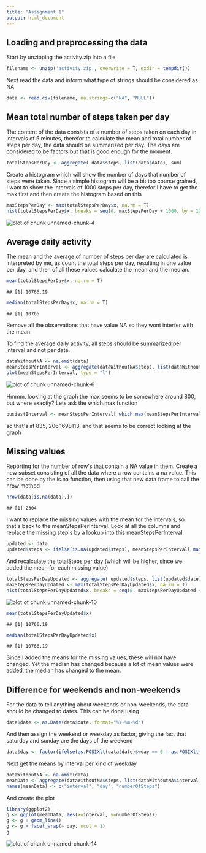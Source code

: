 ```yaml
---
title: "Assignment 1"
output: html_document
---
```


## Loading and preprocessing the data
Start by unzipping the activity.zip into a file


```r
filename <- unzip('activity.zip', overwrite = T, exdir = tempdir())
```

Next read the data and inform what type of strings should be considered as NA


```r
data <- read.csv(filename, na.strings=c("NA", "NULL"))
```

## Mean total number of steps taken per day
The content of the data consists of a number of steps taken on each day in intervals of 5 minutes, therefor to calculate the mean and total number of steps per day, the data should be summarized per day. The days are considered to be factors but that is good enough for the moment.


```r
totalStepsPerDay <- aggregate( data$steps, list(data$date), sum)
```

Create a histogram which will show the number of days that number of steps were taken. Since a simple histogram will be a bit too course grained, I want to show the intervals of 1000 steps per day, therefor I have to get the max first and then create the histogram based on this


```r
maxStepsPerDay <- max(totalStepsPerDay$x, na.rm = T)
hist(totalStepsPerDay$x, breaks = seq(0, maxStepsPerDay + 1000, by = 1000), main = 'Overview steps per day', xlab = ' Steps per day')
```

![plot of chunk unnamed-chunk-4](figure/unnamed-chunk-4-1.png) 

## Average daily activity
The mean and the average of number of steps per day are calculated is interpreted by me, as count the total steps per day, resulting in one value per day, and then of all these values calculate the mean and the median.

```r
mean(totalStepsPerDay$x, na.rm = T)
```

```
## [1] 10766.19
```

```r
median(totalStepsPerDay$x, na.rm = T)
```

```
## [1] 10765
```
Remove all the observations that have value NA so they wont interfer with the mean.

To find the average daily activity, all steps should be summarized per interval and not per date. 

```r
dataWithoutNA <- na.omit(data)
meanStepsPerInterval <- aggregate(dataWithoutNA$steps, list(dataWithoutNA$interval), mean)
plot(meanStepsPerInterval, type = "l")
```

![plot of chunk unnamed-chunk-6](figure/unnamed-chunk-6-1.png) 

Hmmm, looking at the graph the max seems to be somewhere around 800, but where exactly? Lets ask the which.max function

```r
busiestInterval <- meanStepsPerInterval[ which.max(meanStepsPerInterval$x),]
```

so that's at 835, 206.1698113, and that seems to be correct looking at the graph

## Missing values
Reporting for the number of row's that contain a NA value in them. Create a new subset consisting of all the data where a row contains a na value. This can be done by the is.na function, then using that new data frame to call the nrow method

```r
nrow(data[is.na(data),])
```

```
## [1] 2304
```


I want to replace the missing values with the mean for the intervals, so that's back to the meanStepsPerInterval. Look at all the columns and replace the missing step's by a lookup into this meanStepsPerInterval. 

```r
updated <- data
updated$steps <- ifelse(is.na(updated$steps), meanStepsPerInterval[ match(updated$interval, meanStepsPerInterval$Group.1), ]$x, updated$steps)
```

And recalculate the totalSteps per day (which will be higher, since we added the mean for each missing value)

```r
totalStepsPerDayUpdated <- aggregate( updated$steps, list(updated$date), sum)
maxStepsPerDayUpdated <- max(totalStepsPerDayUpdated$x, na.rm = T)
hist(totalStepsPerDayUpdated$x, breaks = seq(0, maxStepsPerDayUpdated + 1000, by = 1000), main = 'Overview steps per day', xlab = ' Steps per day with replacing NA by the mean per interval')
```

![plot of chunk unnamed-chunk-10](figure/unnamed-chunk-10-1.png) 

```r
mean(totalStepsPerDayUpdated$x)
```

```
## [1] 10766.19
```

```r
median(totalStepsPerDayUpdated$x)
```

```
## [1] 10766.19
```

Since I added the means for the missing values, these will not have changed. Yet the median has changed because a lot of mean values were added, the median has changed to the mean.

## Difference for weekends and non-weekends
For the data to tell anything about weekends or non-weekends, the data should be changed to dates. This can be done using

```r
data$date <- as.Date(data$date, format="%Y-%m-%d")
```

And then assign the weekend or weekday as factor, giving the fact that saturday and sunday are the days of the weekend

```r
data$day <- factor(ifelse(as.POSIXlt(data$date)$wday == 6 | as.POSIXlt(data$date)$wday == 7, "weekend", "weekday"))
```

Next get the means by interval per kind of weekday

```r
dataWithoutNA <- na.omit(data)
meanData <- aggregate(dataWithoutNA$steps, list(dataWithoutNA$interval, dataWithoutNA$day), mean)
names(meanData) <- c("interval", "day", "numberOfSteps")
```

And create the plot

```r
library(ggplot2)
g <- ggplot(meanData, aes(x=interval, y=numberOfSteps)) 
g <- g + geom_line()
g <- g + facet_wrap(~ day, ncol = 1)
g
```

![plot of chunk unnamed-chunk-14](figure/unnamed-chunk-14-1.png) 

